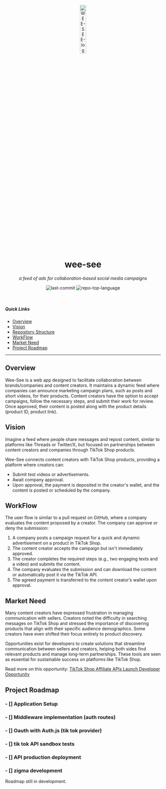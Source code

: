<p align="center">
  <img src="https://api.iconify.design/mage:tiktok-circle.svg?color=%231284f6" width="20%" alt="WEE-SEE-logo">
</p>
<p align="center">
    <h1 align="center">wee-see</h1>
    <p align="center">
    <em>a feed of ads for collaboration-based social media campaigns </em>
</p>
</p>

<p align="center">
	<img src="" >
	<img src="https://img.shields.io/github/last-commit/97revenge/wee-see?style=plastic&logo=git&logoColor=white&color=0080ff" alt="last-commit">
	<img src="https://img.shields.io/github/languages/top/97revenge/wee-see?style=plastic&color=0080ff" alt="repo-top-language">
	<img src="" alt="">
</p>

<br>

##### Quick Links

- [ Overview](#-overview)
- [ Vision](#-vision)
- [ Repository Structure](#-repository-structure)
- [ WorkFlow](#-workflow)
- [ Market Need](#-marked)
- [ Project Roadmap](#-project-roadmap)

---

## Overview

<p>
Wee-See is a web app designed to facilitate collaboration between brands/companies and content creators. It maintains a dynamic feed where companies can announce marketing campaign plans, such as posts and short videos, for their products. Content creators have the option to accept campaigns, follow the necessary steps, and submit their work for review. Once approved, their content is posted along with the product details (product ID, product link).
</p>

## Vision

Imagine a feed where people share messages and repost content, similar to platforms like Threads or Twitter/X, but focused on partnerships between content creators and companies through TikTok Shop products.

Wee-See connects content creators with TikTok Shop products, providing a platform where creators can:

- Submit test videos or advertisements.
- Await company approval.
- Upon approval, the payment is deposited in the creator's wallet, and the content is posted or scheduled by the company.

## WorkFlow

The user flow is similar to a pull request on GitHub, where a company evaluates the content proposed by a creator. The company can approve or deny the submission:

1. A company posts a campaign request for a quick and dynamic advertisement on a product in TikTok Shop.
2. The content creator accepts the campaign but isn't immediately approved.
3. The creator completes the required steps (e.g., two engaging texts and a video) and submits the content.
4. The company evaluates the submission and can download the content or automatically post it via the TikTok API.
5. The agreed payment is transferred to the content creator’s wallet upon approval.

## Market Need

Many content creators have expressed frustration in managing communication with sellers. Creators noted the difficulty in searching messages on TikTok Shop and stressed the importance of discovering products that align with their specific audience demographics. Some creators have even shifted their focus entirely to product discovery.

Opportunities exist for developers to create solutions that streamline communication between sellers and creators, helping both sides find relevant products and manage long-term partnerships. These tools are seen as essential for sustainable success on platforms like TikTok Shop.

Read more on this opportunity: [TikTok Shop Affiliate APIs Launch Developer Opportunity](https://developers.tiktok.com/blog/2024-tiktok-shop-affiliate-apis-launch-developer-opportunity)

## Project Roadmap

### - [] Application Setup

### - [] Middleware implementation (auth routes)

### - [] Oauth with Auth.js (tik tok provider)

### - [] tik tok API sandbox tests

### - [] API production deployment

### - [] zigma development

<note>Roadmap still in development.</note>

